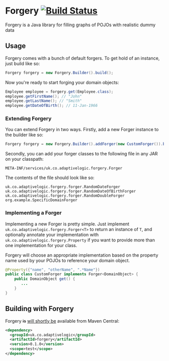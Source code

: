 # Forgery [![Build Status](https://travis-ci.org/adaptive-logic/forgery.svg?branch=master)](https://travis-ci.org/adaptive-logic/forgery)

Forgery is a Java library for filling graphs of POJOs with realistic dummy data

## Usage

Forgery comes with a bunch of default forgers.  To get hold of an instance, just build like so:

```java
Forgery forgery = new Forgery.Builder().build();
```

Now you're ready to start forging your domain objects:

```java
Employee employee = forgery.get(Employee.class);
employee.getFirstName(); // "John"
employee.getLastName(); // "Smith"
employee.getDateOfBirth(); // 11-Jan-1966
```

### Extending Forgery

You can extend Forgery in two ways.  Firstly, add a new Forger instance to the builder like so:

```java
Forgery forgery = new Forgery.Builder().addForger(new CustomForger()).build();
```

Secondly, you can add your forger classes to the following file in any JAR on your classpath:

```
META-INF/services/uk.co.adaptivelogic.forgery.Forger
```

The contents of the file should look like so:

```
uk.co.adaptivelogic.forgery.forger.RandomDateForger
uk.co.adaptivelogic.forgery.forger.RandomDateOfBirthForger
uk.co.adaptivelogic.forgery.forger.RandomDoubleForger
org.example.SpecificDomainForger
```

### Implementing a Forger

Implementing a new Forger is pretty simple.  Just implement `uk.co.adaptivelogic.forgery.Forger<T>` to return an instance of `T`, and optionally annotate your implementation with `uk.co.adaptivelogic.forgery.Property` if you want to provide more than one implementation for your class.

Forgery will choose an appropriate implementation based on the property name used by your POJOs to reference your domain object.

```java
@Property({"name", "otherName", ".*Name"})
public class CustomForger implements Forger<DomainObject> {
    public DomainObject get() {
       ...
    }
}
```

## Building with Forgery

Forgery <del>is</del> <ins>will shortly be</ins> available from Maven Central:

```xml
<dependency>
  <groupId>uk.co.adaptivelogic</groupId>
  <artifactId>forgery</artifactId>
  <version>0.1.0</version>
  <scope>test</scope>
</dependency>
```
